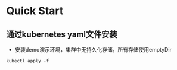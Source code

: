 # Quick Start

## 通过kubernetes yaml文件安装
* 安装demo演示环境，集群中无持久化存储，所有存储使用emptyDir
```
kubectl apply -f
```